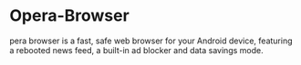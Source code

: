 # Opera-Browser
pera browser is a fast, safe web browser for your Android device, featuring a rebooted news feed, a built-in ad blocker and data savings mode. 
